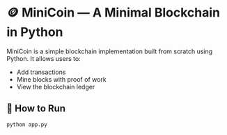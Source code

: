 # 🪙 MiniCoin — A Minimal Blockchain in Python

MiniCoin is a simple blockchain implementation built from scratch using Python. It allows users to:
- Add transactions
- Mine blocks with proof of work
- View the blockchain ledger

## 🚀 How to Run

```bash
python app.py

